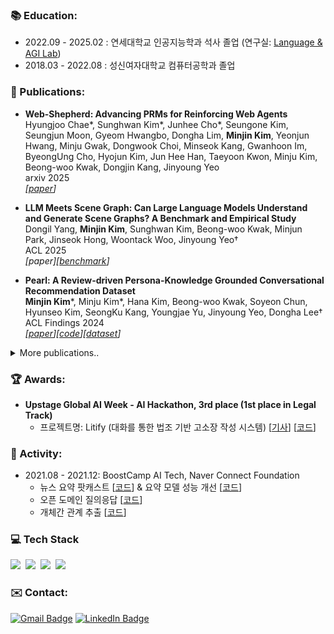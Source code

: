 ### 📚 Education: 

- 2022.09 - 2025.02 : 연세대학교 인공지능학과 석사 졸업 (연구실: [Language & AGI Lab](https://langlab.yonsei.ac.kr/))
- 2018.03 - 2022.08 : 성신여자대학교 컴퓨터공학과 졸업

### 📄 Publications:
- **Web-Shepherd: Advancing PRMs for Reinforcing Web Agents**
</br> Hyungjoo Chae*, Sunghwan Kim*, Junhee Cho*, Seungone Kim, Seungjun Moon, Gyeom Hwangbo, Dongha Lim, **Minjin Kim**, Yeonjun Hwang, Minju Gwak, Dongwook Choi, Minseok Kang, Gwanhoon Im, ByeongUng Cho, Hyojun Kim, Jun Hee Han, Taeyoon Kwon, Minju Kim, Beong-woo Kwak, Dongjin Kang, Jinyoung Yeo
</br> arxiv 2025
</br>_[[paper](https://arxiv.org/abs/2505.15277)]_

- **LLM Meets Scene Graph: Can Large Language Models Understand and Generate Scene Graphs? A Benchmark and Empirical Study** 
</br> Dongil Yang, **Minjin Kim**, Sunghwan Kim, Beong-woo Kwak, Minjun Park, Jinseok Hong, Woontack Woo, Jinyoung Yeo†
</br> ACL 2025
</br>_[paper][[benchmark](https://tsg-bench.netlify.app/)]_

- **Pearl: A Review-driven Persona-Knowledge Grounded Conversational Recommendation Dataset**
</br>**Minjin Kim***, Minju Kim*, Hana Kim, Beong-woo Kwak, Soyeon Chun, Hyunseo Kim, SeongKu Kang, Youngjae Yu, Jinyoung Yeo, Dongha Lee†
</br>ACL Findings 2024
</br>_[[paper](https://aclanthology.org/2024.findings-acl.65/)][[code](https://github.com/kkmjkim/PEARL)][[dataset](https://huggingface.co/datasets/DLI-Lab/pearl)]_

<details>
  <summary>More publications..</summary>
  
- **YA-TA: Towards Personalized Question-Answering Teaching Assistants using Instructor-Student Dual Retrieval-augmented Knowledge Fusion**
</br> Dongil Yang*, Suyeon Lee*, **Minjin Kim**, Jungsoo Won, Namyoung Kim, Dongha Lee†, Jinyoung Yeo†
</br>_[[paper](https://arxiv.org/abs/2409.00355)][[article](https://www.newstheai.com/news/articleView.html?idxno=5639)]_

- **Dialogue chain-of-thought distillation for commonsense-aware conversational agents**
</br>Hyungjoo Chae*, Yongho Song*, Kai Tzu-iunn Ong, Taeyoon Kwon, **Minjin Kim**, Youngjae Yu, Dongha Lee, Dongyeop Kang, Jinyoung Yeo†
</br>EMNLP 2023
</br>_[[paper](https://aclanthology.org/2023.emnlp-main.342/)][[code](https://github.com/kyle8581/DialogueCoT)][[dataset](https://huggingface.co/datasets/DLI-Lab/DONUT)][[demo](https://dialoguecot.web.app/)]_

- **Evidence-empowered transfer learning for Alzheimer’s disease**
</br>Kai Tzu-iunn Ong*, Hana Kim*, **Minjin Kim**, Jinseong Jang, Beomseok Sohn, Yoon Seong Choi, Dosik Hwang, Seong Jae Hwang, Jinyoung Yeo†
</br>ISBI 2023
</br>_[[paper](https://arxiv.org/abs/2303.01105)][[video](https://www.youtube.com/watch?v=3FhP4e-rStY)]_

- **TUTORING: instruction-grounded conversational agent for language learners**
</br>Hyungjoo Chae, **Minjin Kim**, Chaehyeong Kim, Wonseok Jeong, Hyejoong Kim, Junmyung Lee, Jinyoung Yeo†
</br>AAAI 2023 (demo)
</br>_[[paper](https://arxiv.org/abs/2302.12623)][[video](https://www.youtube.com/watch?v=WTK1Yla_Z_o)]_

</details>

### 🏆 Awards:
- **Upstage Global AI Week - AI Hackathon, 3rd place (1st place in Legal Track)**
    - 프로젝트명: Litify (대화를 통한 법조 기반 고소장 작성 시스템) [[기사](https://www.aitimes.com/news/articleView.html?idxno=163814)] [[코드](https://github.com/kkmjkim/Litify)]


### 👫 Activity:
- 2021.08 - 2021.12: BoostCamp AI Tech, Naver Connect Foundation
    - 뉴스 요약 팟캐스트 [[코드](https://github.com/kkmjkim/final-project-level3-nlp-05)] & 요약 모델 성능 개선 [[코드](https://github.com/kkmjkim/EasyBART)]
    - 오픈 도메인 질의응답 [[코드](https://github.com/kkmjkim/mrc-level2-nlp-05)]
    - 개체간 관계 추출 [[코드](https://github.com/kkmjkim/klue-level2-nlp-05)]


### 💻 Tech Stack 
<img src="https://img.shields.io/badge/Python-3776AB?style=flat-square&logo=Python&logoColor=white"/></a>&nbsp;&nbsp;<img src="https://img.shields.io/badge/HuggingFace-FFD21E?style=flat-square&logo=HuggingFace&logoColor=white"/></a>&nbsp;&nbsp;<img src="https://img.shields.io/badge/PyTorch-EE4C2C?style=flat-square&logo=PyTorch&logoColor=white"/></a>&nbsp;&nbsp;<img src="https://img.shields.io/badge/LangChain-1C3C3C?style=flat-square&logo=LangChain&logoColor=white"/></a>&nbsp;&nbsp;


### ✉️ Contact:
[![Gmail Badge](https://img.shields.io/badge/Gmail-d14836?style=flat-square&logo=Gmail&logoColor=white&link=mailto:minjin.kim@yonsei.ac.kr)](mailto:minjin.kim@yonsei.ac.kr)
[![LinkedIn Badge](http://img.shields.io/badge/-LinkedIn-0072b1?style=flat&logo=linkedin&link=https://www.linkedin.com/in/minjin-kim-035367260/)](https://www.linkedin.com/in/minjin-kim-035367260/)


<!---
<div>
<img src="https://img.shields.io/badge/JavaScript-F7DF1E?style=flat-square&logo=JavaScript&logoColor=white"/></a>&nbsp;&nbsp;<img src="https://img.shields.io/badge/C++-00599C?style=flat-square&logo=C++&logoColor=white"/></a>&nbsp;&nbsp;<img src="https://img.shields.io/badge/C-A8B9CC?style=flat-square&logo=C&logoColor=white"/></a>&nbsp;&nbsp;<img src="https://img.shields.io/badge/Java-007396?style=flat-square&logo=Java&logoColor=white"/></a>
<img src="https://img.shields.io/badge/TensorFlow-FF6F00?style=flat-square&logo=TensorFlow&logoColor=white"/></a>&nbsp;&nbsp;<img src="https://img.shields.io/badge/Keras-D00000?style=flat-square&logo=Keras&logoColor=white"/>
<img src="https://img.shields.io/badge/MySQL-4479A1?style=flat-square&logo=MySQL&logoColor=white"/>&nbsp;&nbsp;<img src="https://img.shields.io/badge/Node.js-339933?style=flat-square&logo=Node.js&logoColor=white"/></a>&nbsp;&nbsp;<img src="https://img.shields.io/badge/HTML5-E34F26?style=flat-square&logo=html5&logoColor=white"/></a>&nbsp;&nbsp;<img src="https://img.shields.io/badge/CSS3-1572B6?style=flat-square&logo=CSS3&logoColor=white"/>
<img src="https://img.shields.io/badge/Git-F05032?style=flat-square&logo=Git&logoColor=white"/></a>&nbsp;&nbsp;<img src="https://img.shields.io/badge/GitHub-181717?style=flat-square&logo=GitHub&logoColor=white"/></a>&nbsp;&nbsp;<img src="https://img.shields.io/badge/Weights & Biases-FFBE00?style=flat-square&logo=WeightsandBiases&logoColor=white"/>
</div>

### 👫 Activity:

- 2021.08 - 2021.12: BoostCamp AI Tech, Naver Connect Foundation

### 👊 Projects:

|Period|Title|Code|
|---|:---:|:---:|
|2022.01 - 2022.04|EasyBART(Extractive & Abstractive SummarY BART)|[Code](https://github.com/kkmjkim/EasyBART)|
|2021.10|Open-Domain Question Answering|[Code](https://github.com/kkmjkim/mrc-level2-nlp-05)|
|2021.09|Relation Extraction|[Code](https://github.com/kkmjkim/klue-level2-nlp-05)|
|2021.08|Image Classification|[Code](https://github.com/kkmjkim/image-classification-level1-02)|
|2020.07 - 2020.08|Pose Estimation Game|Code|


**kkmjkim/kkmjkim** is a ✨ _special_ ✨ repository because its `README.md` (this file) appears on your GitHub profile.

Here are some ideas to get you started:

- 🔭 I’m currently working on ...
- 🌱 I’m currently learning ...
- 👯 I’m looking to collaborate on ...
- 🤔 I’m looking for help with ...
- 💬 Ask me about ...
- 📫 How to reach me: ...
- 😄 Pronouns: ...
- ⚡ Fun fact: ...
-->
